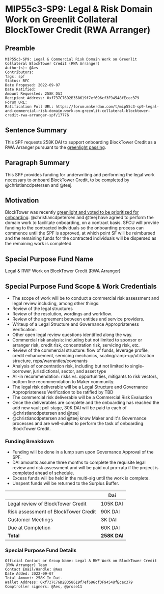 # MIP55c3-SP9: Legal & Risk Domain Work on Greenlit Collateral BlockTower Credit (RWA Arranger)

## Preamble

```
MIP55c3-SP9: Legal & Commercial Risk Domain Work on Greenlit Collateral BlockTower Credit (RWA Arranger)
Author(s): @Aes
Contributors:
Tags: spf
Status: RFC
Date Proposed: 2022-09-07
Date Ratified:
Amount Requested: 258K DAI
Recipient Address: 0xf737C76D2B358619f7ef696cf3F94548fEcec379
Forum URL:
Ratification Poll URL: https://forum.makerdao.com/t/mip55c3-sp9-legal-and-commercial-risk-domain-work-on-greenlit-collateral-blocktower-credit-rwa-arranger-spf/17776
```

## Sentence Summary

This SPF requests 258K DAI to support onboarding BlockTower Credit as a RWA Arranger pursuant to the [greenlight passing](https://vote.makerdao.com/polling/QmY85FT6#vote-breakdown).

## Paragraph Summary

This SPF provides funding for underwriting and performing the legal work necessary to onboard BlockTower Credit, to be completed by @christiancdpetersen and @teej.

## Motivation

BlockTower was recently [greenlight and voted to be prioritized for onboarding](https://vote.makerdao.com/polling/QmY85FT6#poll-detail). @christiancdpetersen and @teej have agreed to perform the domain work to facilitate onboarding, on a contract basis. SFCU will provide funding to the contracted individuals so the onboarding process can commence until the SPF is approved, at which point SF will be reimbursed and the remaining funds for the contracted individuals will be dispersed as the remaining work is completed.

## Special Purpose Fund Name

Legal & RWF Work on BlockTower Credit (RWA Arranger)

## Special Purpose Fund Scope & Work Credentials

* The scope of work will be to conduct a commercial risk assessment and legal review including, among other things:
 * Review of the legal structures
 * Review of the resolution, wordings and workflow.
 * Review of the agreement between entities and service providers.
 * Writeup of a Legal Structure and Governance Appropriateness Verification.
 * Other open legal review questions identified along the way.
 * Commercial risk analysis: including but not limited to sponsor or arranger risk, credit risk, concentration risk, servicing risk, etc.   
 * Review of the commercial structure: flow of funds, leverage profile, credit enhancement, servicing mechanics, scaling/ramp-up/utilization structure, reps/warranties/covenants
* Analysis of concentration risk, including but not limited to single-borrower, jurisdictional, sector, and asset type
* All-in recommendation: risks vs. opportunities, mitigants to risk vectors, bottom line recommendation to Maker community.
* The legal risk deliverable will be a Legal Structure and Governance Appropriateness Verification to be ratified by TBD
* The commercial risk deliverable will be a Commercial Risk Evaluation
* Once the deliverables are complete and the onboarding has reached the add new vault poll stage, 30K DAI will be paid to each of @christiancdpetersen and @teej
* @christiancdpetersen and @teej know Maker and it's Governance processes and are well-suited to perform the task of onboarding BlockTower Credit.

### Funding Breakdown

* Funding will be done in a lump sum upon Governance Approval of the SPF.
* DAI amounts assume three months to complete the requisite legal review and risk assessment and will be paid out pro-rata if the project is completed ahead of schedule.
* Excess funds will be held in the multi-sig until the work is complete.
* Unspent funds will be returned to the Surplus Buffer.

||Dai|
| --- | --- |
|Legal review of BlockTower Credit | 105K DAI
|Risk assessment of BlockTower Credit| 90K DAI
|Customer Meetings| 3K DAI
|Due at Completion|60K DAI
|**Total**|**258K DAI**|

### Special Purpose Fund Details

```
Official Contact or Group Name: Legal & RWF Work on BlockTower Credit (RWA Arranger) Team
Contact Email/Handle: @Aes
Date Added: 2022-09-07
Total Amount: 258K In Dai.
Wallet Address: 0xf737C76D2B358619f7ef696cf3F94548fEcec379
Comptroller signers: @Aes, @prose11
```
